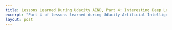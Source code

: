 ```yaml
---
title: Lessons Learned During Udacity AIND, Part 4: Interesting Deep Learning Applications
excerpt: "Part 4 of lessons learned during Udacity Artificial Intelligence Nanodegree covers the interesting applications of deep neural networks implemented in Term 2"
layout: post
---
```


